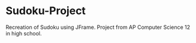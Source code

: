 # Sudoku-Project
 Recreation of Sudoku using JFrame. Project from AP Computer Science 12 in high school.
